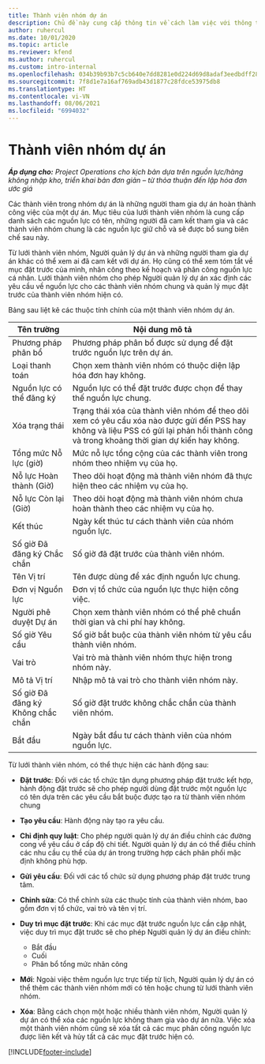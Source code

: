 ```yaml
---
title: Thành viên nhóm dự án
description: Chủ đề này cung cấp thông tin về cách làm việc với thông tin thành viên nhóm dự án, thuộc tính và lập lịch trình.
author: ruhercul
ms.date: 10/01/2020
ms.topic: article
ms.reviewer: kfend
ms.author: ruhercul
ms.custom: intro-internal
ms.openlocfilehash: 034b39b93b7c5cb640e7dd8281e0d224d69d8adaf3eedbdff288a96e7fb9920b
ms.sourcegitcommit: 7f8d1e7a16af769adb43d1877c28fdce53975db8
ms.translationtype: HT
ms.contentlocale: vi-VN
ms.lasthandoff: 08/06/2021
ms.locfileid: "6994032"
---
```

# <a name="project-team-members"></a>Thành viên nhóm dự án

_**Áp dụng cho:** Project Operations cho kịch bản dựa trên nguồn lực/hàng không nhập kho, triển khai bản đơn giản – từ thỏa thuận đến lập hóa đơn ước giá_

Các thành viên trong nhóm dự án là những người tham gia dự án hoàn thành công việc của một dự án. Mục tiêu của lưới thành viên nhóm là cung cấp danh sách các nguồn lực có tên, những người đã cam kết tham gia và các thành viên nhóm chung là các nguồn lực giữ chỗ và sẽ được bổ sung biên chế sau này.

Từ lưới thành viên nhóm, Người quản lý dự án và những người tham gia dự án khác có thể xem ai đã cam kết với dự án. Họ cũng có thể xem tóm tắt về mục đặt trước của mình, nhân công theo kế hoạch và phân công nguồn lực cá nhân. Lưới thành viên nhóm cho phép Người quản lý dự án xác định các yêu cầu về nguồn lực cho các thành viên nhóm chung và quản lý mục đặt trước của thành viên nhóm hiện có.

Bảng sau liệt kê các thuộc tính chính của một thành viên nhóm dự án.

| Tên trường          | Nội dung mô tả                                                                                                                                                                  |
|--------------------------|-----------------------------------------------------------------------------------------------------------------------------------------------------------------------------------|
| Phương pháp phân bổ        | Phương pháp phân bổ được sử dụng để đặt trước nguồn lực trên dự án.                                                                         |
| Loại thanh toán             | Chọn xem thành viên nhóm có thuộc diện lập hóa đơn hay không.                                                                                                                                       |
| Nguồn lực có thể đăng ký        | Nguồn lực có thể đặt trước được chọn để thay thế nguồn lực chung.                                                                                                                   |
| Xóa trạng thái            | Trạng thái xóa của thành viên nhóm để theo dõi xem có yêu cầu xóa nào được gửi đến PSS hay không và liệu PSS có gửi lại phản hồi thành công và trong khoảng thời gian dự kiến hay không. |
| Tổng mức Nỗ lực (giờ)     | Mức nỗ lực tổng cộng của các thành viên trong nhóm theo nhiệm vụ của họ.                                                                                                                         |
| Nỗ lực Hoàn thành (Giờ) | Theo dõi hoạt động mà thành viên nhóm đã thực hiện theo các nhiệm vụ của họ.                                                                                           |
| Nỗ lực Còn lại (Giờ) | Theo dõi hoạt động mà thành viên nhóm chưa hoàn thành theo các nhiệm vụ của họ.                                                                                    |
| Kết thúc                   | Ngày kết thúc tư cách thành viên của nhóm nguồn lực.                                                                                                                                            |
| Số giờ Đã đăng ký Chắc chắn        | Số giờ đã đặt trước của thành viên nhóm.                                                                                                                                                                |
| Tên Vị trí            | Tên được dùng để xác định nguồn lực chung.                                                                                                                                   |
| Đơn vị Nguồn lực          | Đơn vị tổ chức của nguồn lực thực hiện công việc.                                                                                                                      |
| Người phê duyệt Dự án         | Chọn xem thành viên nhóm có thể phê chuẩn thời gian và chi phí hay không.                                                                                                                     |
| Số giờ Yêu cầu           | Số giờ bắt buộc của thành viên nhóm từ yêu cầu thành viên nhóm.                                                                                                                       |
| Vai trò                     | Vai trò mà thành viên nhóm thực hiện trong nhóm này.                                                                                                                                |
| Mô tả Vị trí     | Nhập mô tả vai trò cho thành viên nhóm này.                                                                                                                             |
| Số giờ Đã đăng ký Không chắc chắn        | Số giờ đặt trước không chắc chắn của thành viên nhóm.                                                                                                                                                                 |
| Bắt đầu                    | Ngày bắt đầu tư cách thành viên của nhóm nguồn lực.                                                                                                                                          |

Từ lưới thành viên nhóm, có thể thực hiện các hành động sau:

- **Đặt trước**: Đối với các tổ chức tận dụng phương pháp đặt trước kết hợp, hành động đặt trước sẽ cho phép người dùng đặt trước một nguồn lực có tên dựa trên các yêu cầu bắt buộc được tạo ra từ thành viên nhóm chung
- **Tạo yêu cầu**: Hành động này tạo ra yêu cầu.
- **Chỉ định quy luật**: Cho phép người quản lý dự án điều chỉnh các đường cong về yêu cầu ở cấp độ chi tiết. Người quản lý dự án có thể điều chỉnh các nhu cầu cụ thể của dự án trong trường hợp cách phân phối mặc định không phù hợp.
- **Gửi yêu cầu**: Đối với các tổ chức sử dụng phương pháp đặt trước trung tâm.
- **Chỉnh sửa**: Có thể chỉnh sửa các thuộc tính của thành viên nhóm, bao gồm đơn vị tổ chức, vai trò và tên vị trí.
- **Duy trì mục đặt trước**: Khi các mục đặt trước nguồn lực cần cập nhật, việc duy trì mục đặt trước sẽ cho phép Người quản lý dự án điều chỉnh:

    - Bắt đầu
    - Cuối
    - Phân bổ tổng mức nhân công

- **Mới**: Ngoài việc thêm nguồn lực trực tiếp từ lịch, Người quản lý dự án có thể thêm các thành viên nhóm mới có tên hoặc chung từ lưới thành viên nhóm.
- **Xóa**: Bằng cách chọn một hoặc nhiều thành viên nhóm, Người quản lý dự án có thể xóa các nguồn lực không tham gia vào dự án nữa. Việc xóa một thành viên nhóm cũng sẽ xóa tất cả các mục phân công nguồn lực được liên kết và hủy tất cả các mục đặt trước hiện có.


[!INCLUDE[footer-include](../includes/footer-banner.md)]